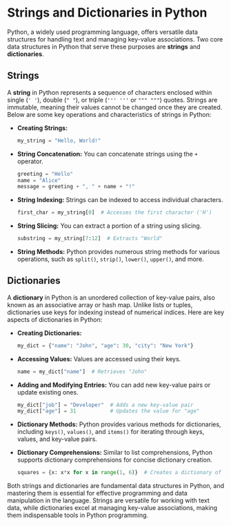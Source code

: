 # Strings and Dictionaries in Python

Python, a widely used programming language, offers versatile data structures for handling text and managing key-value associations. Two core data structures in Python that serve these purposes are **strings** and **dictionaries**.

## Strings

A **string** in Python represents a sequence of characters enclosed within single (`' '`), double (`" "`), or triple (`''' '''` or `""" """`) quotes. Strings are immutable, meaning their values cannot be changed once they are created. Below are some key operations and characteristics of strings in Python:

- **Creating Strings:**
  ```python
  my_string = "Hello, World!"
  ```

- **String Concatenation:**
  You can concatenate strings using the `+` operator.
  ```python
  greeting = "Hello"
  name = "Alice"
  message = greeting + ", " + name + "!"
  ```

- **String Indexing:**
  Strings can be indexed to access individual characters.
  ```python
  first_char = my_string[0]  # Accesses the first character ('H')
  ```

- **String Slicing:**
  You can extract a portion of a string using slicing.
  ```python
  substring = my_string[7:12]  # Extracts "World"
  ```

- **String Methods:**
  Python provides numerous string methods for various operations, such as `split()`, `strip()`, `lower()`, `upper()`, and more.

## Dictionaries

A **dictionary** in Python is an unordered collection of key-value pairs, also known as an associative array or hash map. Unlike lists or tuples, dictionaries use keys for indexing instead of numerical indices. Here are key aspects of dictionaries in Python:

- **Creating Dictionaries:**
  ```python
  my_dict = {"name": "John", "age": 30, "city": "New York"}
  ```

- **Accessing Values:**
  Values are accessed using their keys.
  ```python
  name = my_dict["name"]  # Retrieves "John"
  ```

- **Adding and Modifying Entries:**
  You can add new key-value pairs or update existing ones.
  ```python
  my_dict["job"] = "Developer"  # Adds a new key-value pair
  my_dict["age"] = 31           # Updates the value for "age"
  ```

- **Dictionary Methods:**
  Python provides various methods for dictionaries, including `keys()`, `values()`, and `items()` for iterating through keys, values, and key-value pairs.

- **Dictionary Comprehensions:**
  Similar to list comprehensions, Python supports dictionary comprehensions for concise dictionary creation.
  ```python
  squares = {x: x*x for x in range(1, 6)}  # Creates a dictionary of squares
  ```

Both strings and dictionaries are fundamental data structures in Python, and mastering them is essential for effective programming and data manipulation in the language. Strings are versatile for working with text data, while dictionaries excel at managing key-value associations, making them indispensable tools in Python programming.